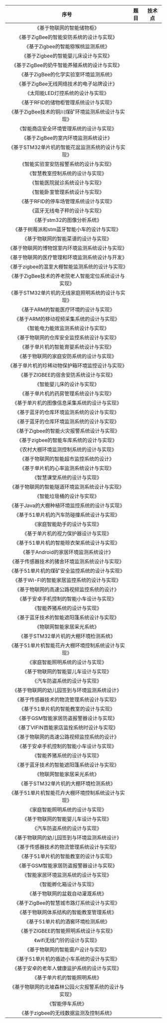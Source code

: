| 序号 | 题目 | 技术点 |
| :----:| :----: | :----: |
| 《基于物联网的智能储物柜》 |  |  |
| 《基于ZigBee的智能安防系统的设计与实现》 |  |  |
| 《基于Zigbee的智能猕猴桃监测系统》 |  |  |
| 《基于Zigbee的智能婴儿床设计与实现》 |  |  |
| 《基于ZigBee的奶牛智能养殖系统的设计与实现》 |  |  |
| 《基于ZigBee的化学实验室环境监测系统》 |  |  |
| 《基于ZigBee无线网络技术的电子站牌设计》 |  |  |
| 《太阳能LED灯控系统的设计与实现》 |  |  |
| 《基于RFID的储物柜管理系统设计与实现》 |  |  |
| 《基于ZigBee技术的铜川煤矿环境监测系统设计与实现》 |  |  |
| 《智能商店安全环境管理系统的设计与实现》 |  |  |
| 《基于ZigBee的室内环境监测系统设计》 |  |  |
| 《基于STM32单片机的智能花盆监测系统的设计与实现》 |  |  |
| 《智能实验室安防报警系统的设计与实现》 |  |  |
| 《智慧教室控制系统的设计与实现》 |  |  |
| 《智能医院就诊系统设计与实现》 |  |  |
| 《智能卧室管理系统设计与实现》 |  |  |
| 《基于RFID的停车场管理系统设计与实现》 |  |  |
| 《蓝牙无线电子秤的设计与实现》 |  |  |
| 《基于stm32的图像分析系统》 |  |  |
| 《基于树莓派和stm蓝牙智能小车的设计与实现》 |  |  |
| 《基于物联网的智能菜谱的设计与实现》 |  |  |
| 《基于物联网的博物馆室内环境监测系统设计与实现》 |  |  |
| 《基于物联网的医疗管理和环境监测系统设计与开发》 |  |  |
| 《基于zigbee的温室大棚智能监测系统的设计与实现》 |  |  |
| 《基于ZigBee技术的养老院老人智能定位系统设计与实现》 |  |  |
| 《基于STM32单片机的无线家庭照明系统的设计与实现》 |  |  |
| 《基于ARM的智能医疗环境的设计与实现》 |  |  |
| 《基于ARM的移动视频采集系统的设计与实现》 |  |  |
| 《智能电力能效监测系统设计与实现》 |  |  |
| 《基于物联网的仓库安全监控系统设计与实现》 |  |  |
| 《基于单片机的智能育婴系统设计与实现》 |  |  |
| 《基于物联网的家庭安防系统的设计与实现》 |  |  |
| 《基于单片机的珍稀动物保护箱环境监控设计与实现》 |  |  |
| 《基于ZIGBEE的宿舍安防系统设计与实现》 |  |  |
| 《智能婴儿床的设计与实现》 |  |  |
| 《基于单片机的药房管理系统设计与实现》 |  |  |
| 《基于单片机的图像信息采集系统的设计与实现》 |  |  |
| 《基于蓝牙的仓库环境监测系统的设计与实现》 |  |  |
| 《基于蓝牙的仓库环境监测系统的设计与实现》 |  |  |
| 《基于Zigbee的智能火灾报警系统设计与实现》 |  |  |
| 《基于zigbee的智能车库系统的设计与实现》 |  |  |
| 《农村大棚环境监测控制系统的设计与实现》 |  |  |
| 《基于物联网的智能超市监控系统的设计》 |  |  |
| 《基于单片机的心率监测系统设计与实现》 |  |  |
| 《智慧课堂系统的设计与实现》 |  |  |
| 《基于物联网的智能隧道环境监测系统设计与实现》 |  |  |
| 《智能垃圾桶的设计与实现》 |  |  |
| 《基于Java的大棚种植环境监控系统的设计与实现》 |  |  |
| 《基于51单片机的汽车防碰撞系统设计与实现》 |  |  |
| 《家庭智能助手的设计与实现》 |  |  |
| 《基于单片机的视力保护器设计与实现》 |  |  |
| 《基于51单片机的智能晾衣架系统设计与实现》 |  |  |
| 《基于Android的家居环境监测系统设计》 |  |  |
| 《基于传感器技术的猪舍环境监测系统设计与实现》 |  |  |
| 《基于51单片机的煤矿安全监控系统的设计与实现》 |  |  |
| 《基于WI-FI的智能家居监控系统的设计与实现》 |  |  |
| 《基于物联网的高速公路视频监控系统的设计》 |  |  |
| 《基于安卓手机控制的智能小车设计与实现》 |  |  |
| 《智能养猪系统的设计与实现》 |  |  |
| 《基于蓝牙技术的智能遮阳篷系统设计与实现》 |  |  |
| 《物联网智能家居采光系统》 |  |  |
| 《基于STM32单片机的大棚环境检测系统》 |  |  |
| 《基于51单片机智能花卉大棚环境控制系统设计与实现》 |  |  |
| 《家庭智能照明系统的设计与实现》 |  |  |
| 《基于物联网的智能婴儿车设计与实现》 |  |  |
| 《汽车防盗系统的设计与实现》 |  |  |
| 《基于物联网的幼儿园签到与环境监测系统设计》 |  |  |
| 《基于传感器技术的物流管理系统设计与实现》 |  |  |
| 《基于51单片机的智能教室的设计与实现》 |  |  |
| 《基于GSM智能家居防盗报警器设计与实现》 |  |  |
| 《基丁VIFIN首能家店监拴系统时设计与实现》 |  |  |
| 《基于物联网的高速公路视频监控系统的设计》 |  |  |
| 《基于安卓手机控制的智能小车设计与实现》 |  |  |
| 《智能养猪系统的设计与实现》 |  |  |
| 《基于蓝牙技术的智能遮阳篷系统设计与实现》 |  |  |
| 《物联网智能家居采光系统》 |  |  |
| 《基于STM32单片机的大棚环境检测系统》 |  |  |
| 《基于51单片机智能花卉大棚环境控制系统设计与实现》 |  |  |
| 《家庭智能照明系统的设计与实现》 |  |  |
| 《基于物联网的智能婴儿车设计与实现》 |  |  |
| 《汽车防盗系统的设计与实现》 |  |  |
| 《基于物联网的幼儿园签到与环境监测系统设计》 |  |  |
| 《基于传感器技术的物流管理系统设计与实现》 |  |  |
| 《基于51单片机的智能教室的设计与实现》 |  |  |
| 《基于GSM智能家居防盗报警器设计与实现》 |  |  |
| 《智能家居环境监测系统的设计与实现》 |  |  |
| 《智能孵化箱设计与实现》 |  |  |
| 《基于物联网的盆栽自动灌溉系统》 |  |  |
| 《基于ZigBee的智慧城市路灯系统设计与实现》 |  |  |
| 《基于物联网体系结构的智能教室管理系统》 |  |  |
| 《基于51单片机的酒窖环境检测系统》 |  |  |
| 《基于ZIGBEE的智能照明系统设计与实现》 |  |  |
| 《wifi无线门铃的设计与实现》 |  |  |
| 《基于物联网的智能窗户设计与实现》 |  |  |
| 《基于51单片机的循迹小车系统的设计与实现》 |  |  |
| 《基于安卓的老年人健康监护系统的设计与实现》 |  |  |
| 《基于单片机的智能照明系统》 |  |  |
| 《基于物联网的北坡森林公园火灾报警系统的设计与实现》 |  |  |
| 《智能停车系统》 |  |  |
| 《基于zigbee的无线数据监测及控制系统》 |  |  |
